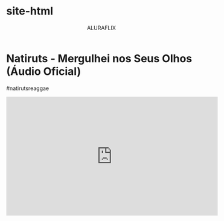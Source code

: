# site-html
<body>

<header>ALURAFLIX</header>



<h1>Natiruts - Mergulhei nos Seus Olhos (Áudio Oficial)</h1>
<p>#natirutsreaggae</p>


<iframe width="560" height="315" src="https://www.youtube.com/embed/viJ0AQRuP5g?si=nyGFedPADHARuB0J" title="YouTube video player" frameborder="0" allow="accelerometer; autoplay; clipboard-write; encrypted-media; gyroscope; picture-in-picture; web-share" referrerpolicy="strict-origin-when-cross-origin" allowfullscreen></iframe>


</body>
